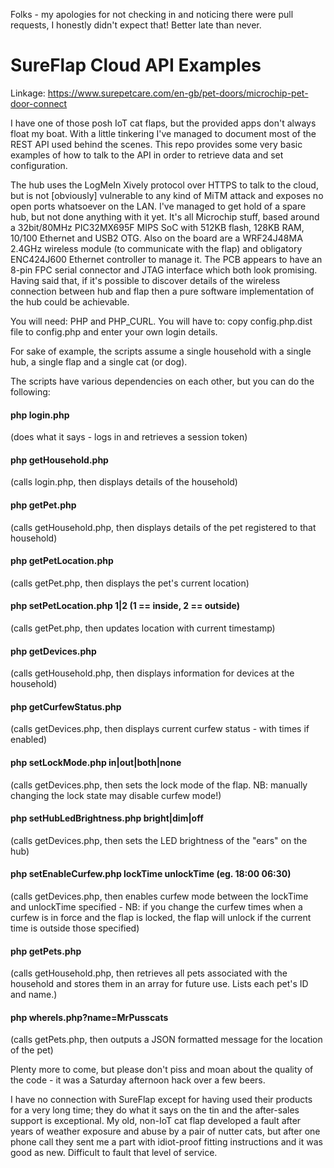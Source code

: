 Folks - my apologies for not checking in and noticing there were pull requests, I honestly didn't expect that! Better late than never.

# SureFlap Cloud API Examples

Linkage: https://www.surepetcare.com/en-gb/pet-doors/microchip-pet-door-connect

I have one of those posh IoT cat flaps, but the provided apps don't always float my boat. With a little tinkering I've managed to document most of the REST API used behind the scenes. This repo provides some very basic examples of how to talk to the API in order to retrieve data and set configuration.

The hub uses the LogMeIn Xively protocol over HTTPS to talk to the cloud, but is not [obviously] vulnerable to any kind of MiTM attack and exposes no open ports whatsoever on the LAN. I've managed to get hold of a spare hub, but not done anything with it yet. It's all Microchip stuff, based around a 32bit/80MHz PIC32MX695F MIPS SoC with 512KB flash, 128KB RAM, 10/100 Ethernet and USB2 OTG. Also on the board are a WRF24J48MA 2.4GHz wireless module (to communicate with the flap) and obligatory ENC424J600 Ethernet controller to manage it. The PCB appears to have an 8-pin FPC serial connector and JTAG interface which both look promising. Having said that, if it's possible to discover details of the wireless connection between hub and flap then a pure software implementation of the hub could be achievable.

You will need: PHP and PHP_CURL.
You will have to: copy config.php.dist file to config.php and enter your own login details.

For sake of example, the scripts assume a single household with a single hub, a single flap and a single cat (or dog).

The scripts have various dependencies on each other, but you can do the following:

#### php login.php
(does what it says - logs in and retrieves a session token)

#### php getHousehold.php
(calls login.php, then displays details of the household)

#### php getPet.php
(calls getHousehold.php, then displays details of the pet registered to that household)

#### php getPetLocation.php
(calls getPet.php, then displays the pet's current location)

#### php setPetLocation.php 1|2 (1 == inside, 2 == outside)
(calls getPet.php, then updates location with current timestamp)

#### php getDevices.php
(calls getHousehold.php, then displays information for devices at the household)

#### php getCurfewStatus.php
(calls getDevices.php, then displays current curfew status - with times if enabled)

#### php setLockMode.php in|out|both|none
(calls getDevices.php, then sets the lock mode of the flap. NB: manually changing the lock state may disable curfew mode!)

#### php setHubLedBrightness.php bright|dim|off
(calls getDevices.php, then sets the LED brightness of the "ears" on the hub)

#### php setEnableCurfew.php lockTime unlockTime (eg. 18:00 06:30)
(calls getDevices.php, then enables curfew mode between the lockTime and unlockTime specified - NB: if you change the curfew times when a curfew is in force and the flap is locked, the flap will unlock if the current time is outside those specified)

#### php getPets.php
(calls getHousehold.php, then retrieves all pets associated with the household and stores them in an array for future use. Lists each pet's ID and name.)

#### php whereIs.php?name=MrPusscats
(calls getPets.php, then outputs a JSON formatted message for the location of the pet)

Plenty more to come, but please don't piss and moan about the quality of the code - it was a Saturday afternoon hack over a few beers.

I have no connection with SureFlap except for having used their products for a very long time; they do what it says on the tin and the after-sales support is exceptional. My old, non-IoT cat flap developed a fault after years of weather exposure and abuse by a pair of nutter cats, but after one phone call they sent me a part with idiot-proof fitting instructions and it was good as new. Difficult to fault that level of service.
